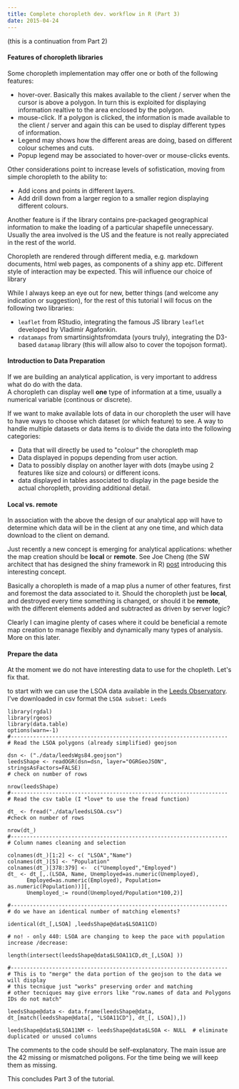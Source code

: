 ```yaml
---
title: Complete choropleth dev. workflow in R (Part 3)
date: 2015-04-24
---
```


(this is a continuation from Part 2)

#### Features of choropleth libraries

Some choropleth implementation may offer one or both of the following features:

- hover-over. Basically this makes available to the client / server when the cursor is above a polygon.  In turn this is exploited for displaying information realtive to the area enclosed by the polygon.
- mouse-click. If a polygon is clicked, the information is made available to the client / server and again this can be used to display different types of information.
- Legend may shows how the different areas are doing, based on different colour schemes and cuts.
- Popup legend may be associated to hover-over or mouse-clicks events.

Other considerations point to increase levels of sofistication, moving from simple choropleth to the ability to:

- Add icons and points in different layers.
- Add drill down from a larger region to a smaller region displaying different colours.

Another feature is if the library contains pre-packaged geographical information to make the loading of a particular shapefile unnecessary. Usually the area involved is the US and the feature is not really appreciated in the rest of the world.

Choropleth are rendered through different media, e.g. markdown documents, html web pages, as components of a shiny app etc. Different style of interaction may be expected.  This will influence our choice of library

While I always keep an eye out for new, better things (and welcome any indication or suggestion), for the rest of this tutorial I will focus on the following two libraries:

- `leaflet` from RStudio, integrating the famous JS library `leaflet` developed by Vladimir Agafonkin.
- `rdatamaps` from smartinsightsfromdata (yours truly), integrating the D3-based `datamap` library (this will allow also to cover the topojson format).

#### Introduction to Data Preparation

If we are building an analytical application, is very important to address what do do with the data.  
A choropleth can display well **one** type of information at a time, usually a numerical variable (continous or discrete).

If we want to make available lots of data in our choropleth the user will have to have ways to choose which dataset (or which feature) to see. A way to handle multiple datasets or data items is to divide the data into the following categories:

- Data that will directly be used to "colour" the choropleth map
- Data displayed in popups depending from user action.
- Data to possibly display on another layer with dots (maybe using 2 features like size and colours) or different icons.
- data displayed in tables associated to display in the page beside the actual choropleth, providing additional detail.

#### Local vs. remote

In association with the above the design of our analytical app will have to determine which data will be in the client at any one time, and which data download to the client on demand.

Just recently a new concept is emerging for analytical applications: whether the map creation should be **local** or **remote**.  See Joe Cheng (the SW architect that has designed the shiny framework in R) [post](https://github.com/rstudio/leaflet/pull/60) introducing this interesting concept.

Basically a choropleth is made of a map plus a numer of other features, first and foremost the data associated to it.
Should the choropleth just be **local**, and destroyed every time something is changed, or should it be **remote**, with the different elements added and subtracted as driven by server logic?

Clearly I can imagine plenty of cases where it could be beneficial a remote map creation to manage flexibly and dynamically many types of analysis.  More on this later.


#### Prepare the data

At the moment we do not have interesting data to use for the chopleth.  Let's fix that.

to start with we can use the LSOA data available in the [Leeds Observatory](http://observatory.leeds.gov.uk/dataviews/view?viewId=235). I've downloaded in csv format the ```LSOA subset: Leeds```

```
library(rgdal)
library(rgeos)
library(data.table)
options(warn=-1)
#--------------------------------------------------------------------
# Read the LSOA polygons (already simplified) geojson

dsn <- ("./data/leedsWgs84.geojson")
leedsShape <- readOGR(dsn=dsn, layer="OGRGeoJSON", stringsAsFactors=FALSE)
# check on number of rows

nrow(leedsShape)
#--------------------------------------------------------------------
# Read the csv table (I *love* to use the fread function)

dt_ <- fread("./data/leedsLSOA.csv")
#check on number of rows

nrow(dt_)
#--------------------------------------------------------------------
# Column names cleaning and selection

colnames(dt_)[1:2] <- c( "LSOA","Name")
colnames(dt_)[5] <- "Population"
colnames(dt_)[378:379] <-  c("Unemployed","Employed")
dt_ <- dt_[,.(LSOA, Name, Unemployed=as.numeric(Unemployed), 
      Employed=as.numeric(Employed), Population= as.numeric(Population))][,
      Unemployed_:= round(Unemployed/Population*100,2)]

#--------------------------------------------------------------------
# do we have an identical number of matching elements?

identical(dt_[,LSOA] ,leedsShape@data$LSOA11CD)

# no! - only 440: LSOA are changing to keep the pace with population increase /decrease:

length(intersect(leedsShape@data$LSOA11CD,dt_[,LSOA] ))

#--------------------------------------------------------------------
# This is to "merge" the data portion of the geojson to the data we will display
# this tecnique just "works" preserving order and matching
# other tecniques may give errors like "row.names of data and Polygons IDs do not match"

leedsShape@data <- data.frame(leedsShape@data, dt_[match(leedsShape@data[, "LSOA11CD"], dt_[, LSOA]),])

leedsShape@data$LSOA11NM <- leedsShape@data$LSOA <- NULL  # eliminate duplicated or unused columns
```

The comments to the code should be self-explanatory.  The main issue are the 42 missing or mismatched poligons.  For the time being we will keep them as missing.

This concludes Part 3 of the tutorial.

